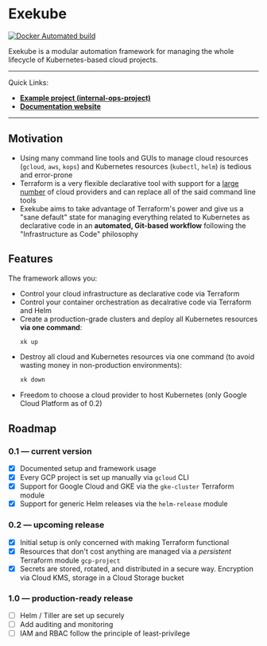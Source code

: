 # Exekube

[![Docker Automated build](https://img.shields.io/badge/hub.docker.com-automated-blue.svg?style=flat-square)](https://hub.docker.com/r/ilyasotkov/exekube/)

Exekube is a modular automation framework for managing the whole lifecycle of Kubernetes-based cloud projects.

---

Quick Links:
- [**Example project (internal-ops-project)**](https://github.com/exekube/internal-ops-project)
- [**Documentation website**](https://exekube.github.io/exekube/)

---

## Motivation

- Using many command line tools and GUIs to manage cloud resources (`gcloud`, `aws`, `kops`) and Kubernetes resources (`kubectl`, `helm`) is tedious and error-prone
- Terraform is a very flexible declarative tool with support for a [large number](https://www.terraform.io/docs/providers/index.html) of cloud providers and can replace all of the said command line tools
- Exekube aims to take advantage of Terraform's power and give us a "sane default" state for managing everything related to Kubernetes as declarative code in an **automated, Git-based workflow** following the "Infrastructure as Code" philosophy

## Features

The framework allows you:

- Control your cloud infrastructure as declarative code via Terraform
- Control your container orchestration as decalrative code via Terraform and Helm
- Create a production-grade clusters and deploy all Kubernetes resources **via one command**:
    ```sh
    xk up
    ```
- Destroy all cloud and Kubernetes resources via one command (to avoid wasting money in non-production environments):
    ```sh
    xk down
    ```
- Freedom to choose a cloud provider to host Kubernetes (only Google Cloud Platform as of 0.2)

## Roadmap

### 0.1 — current version

- [x] Documented setup and framework usage
- [x] Every GCP project is set up manually via `gcloud` CLI
- [x] Support for Google Cloud and GKE via the `gke-cluster` Terraform module
- [x] Support for generic Helm releases via the `helm-release` module

### 0.2 — upcoming release

- [x] Initial setup is only concerned with making Terraform functional
- [x] Resources that don't cost anything are managed via a *persistent* Terraform module `gcp-project`
- [x] Secrets are stored, rotated, and distributed in a secure way. Encryption via Cloud KMS, storage in a Cloud Storage bucket

### 1.0 — production-ready release

- [ ] Helm / Tiller are set up securely
- [ ] Add auditing and monitoring
- [ ] IAM and RBAC follow the principle of least-privilege
